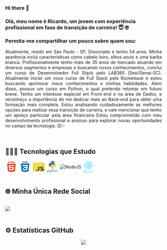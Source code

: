 ### Hi there 👋
### Olá, meu nome é Ricardo, um jovem com experiência profissional em fase de transição de carreira! 😇 🤓 
<!--
**ricardo-werner/ricardo-werner** is a ✨ _special_ ✨ repository because its `README.md` (this file) appears on your GitHub profile. -->
### Permita-me compartilhar um pouco sobre quem sou:
<div style="text-align:justify">
<p>
Atualmente, resido em São Paulo - SP, Divorciado e tenho 54 anos. Minha aparência inclui características como cabelo loiro, olhos azuis e uma barba branca. 
Profissionalmente tenho mais de 35 anos de mercado atuando em diversos segmentos e empresas e buscando novos conhecimentos, conclui um curso de Desenvolvedor Full Stack pelo LAB365 (Sesi/Senai-SC).
Atualmente iniciei um novo curso de Full Stack pela Rocketseat e estou buscando aprimorar meus conhecimentos e minhas habilidades.
Além disso, possuo um curso em Python, o qual pretendo retomar em futuro breve.
Tenho um interesse especial em Front-end e na área de Dados, e reconheço a importância de me dedicar mais ao Back-end para obter uma formação mais completa. 
Estou analisando cuidadosamente as melhores opções para realizar essa transição de carreira, e vale mencionar que tenho um apreço particular pela área financeira
Estou comprometido com meu desenvolvimento profissional e ansioso para explorar novas oportunidades no campo da tecnologia. 😊✨
</p>
</div>
<br>


## 🧑🏽‍💻 Tecnologias que Estudo
<div style="display: inline_block">
  <img align="center" alt="HTML" height="35" width="40" src="https://raw.githubusercontent.com/devicons/devicon/1119b9f84c0290e0f0b38982099a2bd027a48bf1/icons/html5/html5-plain-wordmark.svg">
  <img align="center" alt="CSS" height="35" width="40" src="https://raw.githubusercontent.com/devicons/devicon/1119b9f84c0290e0f0b38982099a2bd027a48bf1/icons/css3/css3-plain-wordmark.svg">
  <img align="center" alt="JavaScript" height="30" width="40" src="https://raw.githubusercontent.com/devicons/devicon/1119b9f84c0290e0f0b38982099a2bd027a48bf1/icons/javascript/javascript-original.svg">
  <img align="center" alt="Python" height="40" width="40" src="https://raw.githubusercontent.com/devicons/devicon/1119b9f84c0290e0f0b38982099a2bd027a48bf1/icons/python/python-original-wordmark.svg">
  <!--img align="center" alt="Java" height="40" width="40" src="https://raw.githubusercontent.com/devicons/devicon/1119b9f84c0290e0f0b38982099a2bd027a48bf1/icons/java/java-original-wordmark.svg"/-->
  <img align="center" alt="NodeJS" height="40" width="40" src="https://icon-library.com/images/node-js-icon/node-js-icon-11.jpg"/>
  <img align="center" alt="React" height="40" width="40" src="https://raw.githubusercontent.com/devicons/devicon/1119b9f84c0290e0f0b38982099a2bd027a48bf1/icons/react/react-original-wordmark.svg"/>
</div>
<br>

## 🌐 Minha Única Rede Social

<div> <br>
    <a href="https://www.linkedin.com/in/ricardo-werner" target="_blank"><img src="https://img.shields.io/badge/-LinkedIn-%230077B5?style=for-the-badge&logo=linkedin&logoColor=white" target="_blank"></a> 
</div>
<br>

## ⚙️ Estatísticas GitHub

<div align="center">
  <a href="https://github.com/ricardo-werner">
  <img height="170em" src="https://github-readme-stats.vercel.app/api?username=ricardo-werner&show_icons=true&theme=dark&include_all_commits=true&count_private=true"/>
   <!--img height="170em" src="https://github-readme-stats.vercel.app/api/top-langs/?username=ricardo-werner&layout=compact&langs_count=7&theme=dark"/-->
</div>
